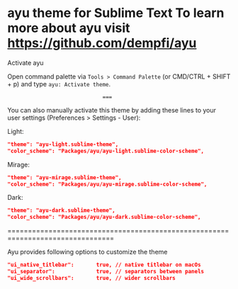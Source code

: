 **ayu theme for Sublime Text**
To learn more about ayu visit https://github.com/dempfi/ayu
===============================================================================

Activate ayu

Open command palette via `Tools > Command Palette` (or CMD/CTRL + SHIFT + p)
and type `ayu: Activate theme`.

                                  ===

You can also manually activate this theme by adding these lines to your user
settings (Preferences > Settings - User):

Light:
```json
"theme": "ayu-light.sublime-theme",
"color_scheme": "Packages/ayu/ayu-light.sublime-color-scheme",
```

Mirage:
```json
"theme": "ayu-mirage.sublime-theme",
"color_scheme": "Packages/ayu/ayu-mirage.sublime-color-scheme",
```

Dark:
```json
"theme": "ayu-dark.sublime-theme",
"color_scheme": "Packages/ayu/ayu-dark.sublime-color-scheme",
```

================================================================================

Ayu provides following options to customize the theme

```json
"ui_native_titlebar":       true, // native titlebar on macOs
"ui_separator":             true, // separators between panels
"ui_wide_scrollbars":       true, // wider scrollbars
```

